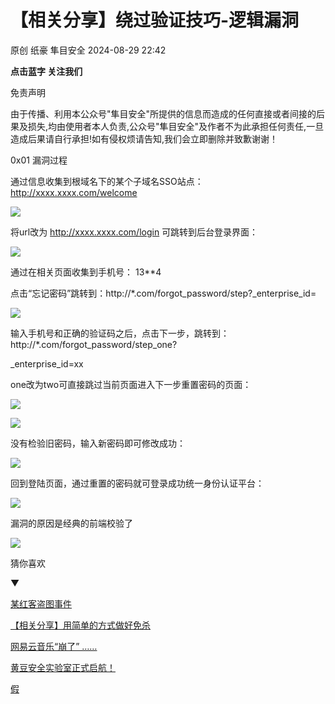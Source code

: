#  【相关分享】绕过验证技巧-逻辑漏洞   
原创 纸豪  隼目安全   2024-08-29 22:42  
  
**点击蓝字 关注我们**  
  
   
  
   
  
   
免责声明  
   
  
由于传播、利用本公众号"隼目安全"所提供的信息而造成的任何直接或者间接的后果及损失,均由使用者本人负责,公众号"隼目安全"及作者不为此承担任何责任,一旦造成后果请自行承担!如有侵权烦请告知,我们会立即删除并致歉谢谢！  
  
0x01 漏洞过程  
  
  
通过信息收集到根域名下的某个子域名SSO站点：http://xxxx.xxxx.com/welcome  
  
  
![](https://mmbiz.qpic.cn/mmbiz_png/9HKdHo8BvC3x6st1icYL0lqd1ajNubWXibWxlKSImI92F3cAXgxGL32ia9N6lDPZNemR9Khs1Yv7VS2XtboF0ascQ/640?wx_fmt=png "")  
  
  
将url改为 http://xxxx.xxxx.com/login 可跳转到后台登录界面：  
  
  
![](https://mmbiz.qpic.cn/mmbiz_png/9HKdHo8BvC3x6st1icYL0lqd1ajNubWXibqKfWFJ3huh8a8BUtYOae9r4rlURnWKenItiaenRMsw0cdL6otz6WTtw/640?wx_fmt=png "")  
  
  
通过在相关页面收集到手机号： 13**4  
  
  
点击“忘记密码”跳转到：http://*.com/forgot_password/step?_enterprise_id=  
  
  
![](https://mmbiz.qpic.cn/mmbiz_png/9HKdHo8BvC3x6st1icYL0lqd1ajNubWXib50tCdl0d0PdoZ0GrtgkJcuBMA6KWcjWxQ2Ukbiaepu4tdInYc5HxCCQ/640?wx_fmt=png "")  
  
  
输入手机号和正确的验证码之后，点击下一步，跳转到：http://*.com/forgot_password/step_one?  
  
  
_enterprise_id=xx  
  
  
one改为two可直接跳过当前页面进入下一步重置密码的页面：  
  
  
![](https://mmbiz.qpic.cn/mmbiz_png/9HKdHo8BvC3x6st1icYL0lqd1ajNubWXibgrOapLFjaKicrSYEXfKzpBVQG9uUAuqWv6WWyUrmUxAJMYkO7ZHRSbQ/640?wx_fmt=png "")  
  
  
![](https://mmbiz.qpic.cn/mmbiz_png/9HKdHo8BvC3x6st1icYL0lqd1ajNubWXibJHEuIn2pciaFicPS3VIrF444qQ1KbyRDS083USEIwmEN3hpjx3E2BTKw/640?wx_fmt=png "")  
  
  
没有检验旧密码，输入新密码即可修改成功：  
  
  
![](https://mmbiz.qpic.cn/mmbiz_png/9HKdHo8BvC3x6st1icYL0lqd1ajNubWXibictic8RDCHC8Eoia4zeq55U9f2R8H6ro5NK5VhvYAgktH89NdY0PITP2Q/640?wx_fmt=png "")  
  
  
回到登陆页面，通过重置的密码就可登录成功统一身份认证平台：  
  
  
![](https://mmbiz.qpic.cn/mmbiz_png/9HKdHo8BvC3x6st1icYL0lqd1ajNubWXibPM6ebOhZ1gUZmibAicEJ0p1qsEWvOtgbewuAhXeYQq675UQuLxo34K3w/640?wx_fmt=png "")  
  
  
漏洞的原因是经典的前端校验了  
  
  
  
![](https://mmbiz.qpic.cn/mmbiz_gif/9HKdHo8BvC3x6st1icYL0lqd1ajNubWXibhvZlRzMxfW1ljAKibo17LgiacalbY0Gm8gEibaK1H0ksnHeXVibdmGNDOg/640?wx_fmt=gif "")  
  
  
  
猜你喜欢  
  
▼  
  
  
[某红客盗图事件](https://mp.weixin.qq.com/s?__biz=Mzk0OTUwNTU5Nw==&mid=2247486459&idx=1&sn=c4d8e98366007da3dddf40f5e426b2fd&scene=21#wechat_redirect)  
  
  
  
[【相关分享】用简单的方式做好免杀](https://mp.weixin.qq.com/s?__biz=Mzk0OTUwNTU5Nw==&mid=2247486457&idx=1&sn=78d4d03e672f35ffa6f4645c38abf265&scene=21#wechat_redirect)  
  
  
  
[网易云音乐“崩了” ……](https://mp.weixin.qq.com/s?__biz=Mzk0OTUwNTU5Nw==&mid=2247486451&idx=1&sn=c4e25fa7185294258ab02ebf5967f7c2&scene=21#wechat_redirect)  
  
  
  
[黄豆安全实验室正式启航！](https://mp.weixin.qq.com/s?__biz=Mzk0OTUwNTU5Nw==&mid=2247486445&idx=1&sn=7aa3f1a8152fba13892bab759ac39995&scene=21#wechat_redirect)  
  
  
  
[假](https://mp.weixin.qq.com/s?__biz=Mzk0OTUwNTU5Nw==&mid=2247486437&idx=1&sn=f763cf08540d5aa7fa7c2dbd3fd4d1b2&scene=21#wechat_redirect)  
  
  
